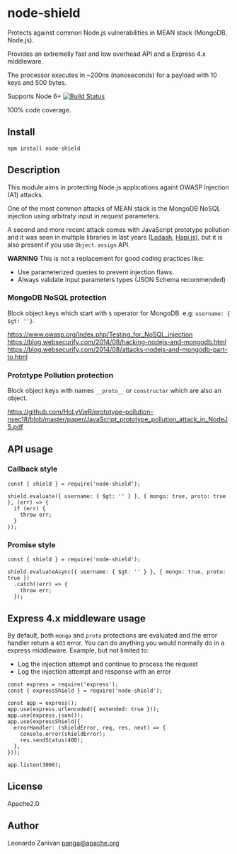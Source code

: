 # node-shield

Protects against common Node.js vulnerabilities in MEAN stack (MongoDB, Node.js).

Provides an extremelly fast and low overhead API and a Express 4.x middleware.

The processor executes in ~200ns (nanoseconds) for a payload with 10 keys and 500 bytes.

Supports Node 6+ [![Build Status](https://travis-ci.com/panga/node-shield.svg?branch=master)](https://travis-ci.com/panga/node-shield)

100% code coverage.

## Install

`npm install node-shield`

## Description

This module aims in protecting Node.js applications againt OWASP Injection (A1) attacks.

One of the most common attacks of MEAN stack is the MongoDB NoSQL injection using arbitraty input in request parameters.

A second and more recent attack comes with JavaScript prototype pollution and it was seen in multiple libraries in last years ([Lodash](https://snyk.io/vuln/SNYK-JS-LODASH-450202), [Hapi.js](https://github.com/hapijs/hapi/issues/3916)), but it is also present if you use `Object.assign` API.

**WARNING** This is not a replacement for good coding practices like:
* Use parameterized queries to prevent injection flaws.
* Always validate input parameters types (JSON Schema recommended)

### MongoDB NoSQL protection

Block object keys which start with `$` operator for MongoDB. e.g: `username: { $gt: ''}`.

https://www.owasp.org/index.php/Testing_for_NoSQL_injection
https://blog.websecurify.com/2014/08/hacking-nodejs-and-mongodb.html
https://blog.websecurify.com/2014/08/attacks-nodejs-and-mongodb-part-to.html

### Prototype Pollution protection

Block object keys with names `__proto__` or `constructor` which are also an object.

https://github.com/HoLyVieR/prototype-pollution-nsec18/blob/master/paper/JavaScript_prototype_pollution_attack_in_NodeJS.pdf

## API usage

### Callback style

```
const { shield } = require('node-shield');

shield.evaluate({ username: { $gt: '' } }, { mongo: true, proto: true }, (err) => {
  if (err) {
    throw err;
  }
});
```

### Promise style

```
const { shield } = require('node-shield');

shield.evaluateAsync({ username: { $gt: '' } }, { mongo: true, proto: true })
  .catch((err) => {
    throw err;
  });
```

## Express 4.x middleware usage

By default, both `mongo` and `proto` protections are evaluated and the error handler return a `403` error.
You can do anything you would normally do in a express middleware.
Example, but not limited to:
- Log the injection attempt and continue to process the request
- Log the injection attempt and response with an error

```
const express = require('express');
const { expressShield } = require('node-shield');

const app = express();
app.use(express.urlencoded({ extended: true }));
app.use(express.json());
app.use(expressShield({
  errorHandler: (shieldError, req, res, next) => {
    console.error(shieldError);
    res.sendStatus(400);
  },
}));

app.listen(3000);
```

## License

Apache2.0

## Author

Leonardo Zanivan <panga@apache.org>
